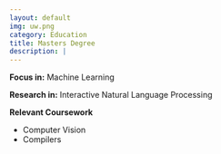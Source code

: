 ```yaml
---
layout: default
img: uw.png
category: Education
title: Masters Degree
description: |
---
```


**Focus in:** Machine Learning

**Research in:** Interactive Natural Language Processing

**Relevant Coursework**

* Computer Vision
* Compilers